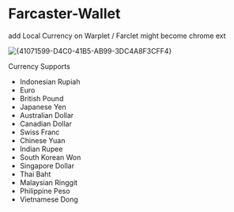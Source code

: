 # Farcaster-Wallet
add Local Currency on Warplet / Farclet
might become chrome ext

![{41071599-D4C0-41B5-AB99-3DC4A8F3CFF4}](https://github.com/user-attachments/assets/9a0e8fd2-6dda-4471-a34d-e1d8971bd7ce)

Currency Supports
+ Indonesian Rupiah
+ Euro
+ British Pound
+ Japanese Yen
+ Australian Dollar
+ Canadian Dollar
+ Swiss Franc
+ Chinese Yuan
+ Indian Rupee
+ South Korean Won
+ Singapore Dollar
+ Thai Baht
+ Malaysian Ringgit
+ Philippine Peso
+ Vietnamese Dong
